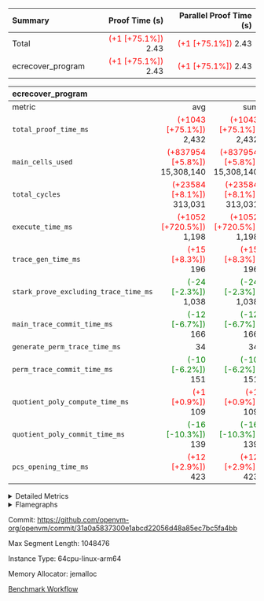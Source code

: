 | Summary | Proof Time (s) | Parallel Proof Time (s) |
|:---|---:|---:|
| Total | <span style='color: red'>(+1 [+75.1%])</span> 2.43 | <span style='color: red'>(+1 [+75.1%])</span> 2.43 |
| ecrecover_program | <span style='color: red'>(+1 [+75.1%])</span> 2.43 | <span style='color: red'>(+1 [+75.1%])</span> 2.43 |


| ecrecover_program |||||
|:---|---:|---:|---:|---:|
|metric|avg|sum|max|min|
| `total_proof_time_ms ` | <span style='color: red'>(+1043 [+75.1%])</span> 2,432 | <span style='color: red'>(+1043 [+75.1%])</span> 2,432 | <span style='color: red'>(+1043 [+75.1%])</span> 2,432 | <span style='color: red'>(+1043 [+75.1%])</span> 2,432 |
| `main_cells_used     ` | <span style='color: red'>(+837954 [+5.8%])</span> 15,308,140 | <span style='color: red'>(+837954 [+5.8%])</span> 15,308,140 | <span style='color: red'>(+837954 [+5.8%])</span> 15,308,140 | <span style='color: red'>(+837954 [+5.8%])</span> 15,308,140 |
| `total_cycles        ` | <span style='color: red'>(+23584 [+8.1%])</span> 313,031 | <span style='color: red'>(+23584 [+8.1%])</span> 313,031 | <span style='color: red'>(+23584 [+8.1%])</span> 313,031 | <span style='color: red'>(+23584 [+8.1%])</span> 313,031 |
| `execute_time_ms     ` | <span style='color: red'>(+1052 [+720.5%])</span> 1,198 | <span style='color: red'>(+1052 [+720.5%])</span> 1,198 | <span style='color: red'>(+1052 [+720.5%])</span> 1,198 | <span style='color: red'>(+1052 [+720.5%])</span> 1,198 |
| `trace_gen_time_ms   ` | <span style='color: red'>(+15 [+8.3%])</span> 196 | <span style='color: red'>(+15 [+8.3%])</span> 196 | <span style='color: red'>(+15 [+8.3%])</span> 196 | <span style='color: red'>(+15 [+8.3%])</span> 196 |
| `stark_prove_excluding_trace_time_ms` | <span style='color: green'>(-24 [-2.3%])</span> 1,038 | <span style='color: green'>(-24 [-2.3%])</span> 1,038 | <span style='color: green'>(-24 [-2.3%])</span> 1,038 | <span style='color: green'>(-24 [-2.3%])</span> 1,038 |
| `main_trace_commit_time_ms` | <span style='color: green'>(-12 [-6.7%])</span> 166 | <span style='color: green'>(-12 [-6.7%])</span> 166 | <span style='color: green'>(-12 [-6.7%])</span> 166 | <span style='color: green'>(-12 [-6.7%])</span> 166 |
| `generate_perm_trace_time_ms` |  34 |  34 |  34 |  34 |
| `perm_trace_commit_time_ms` | <span style='color: green'>(-10 [-6.2%])</span> 151 | <span style='color: green'>(-10 [-6.2%])</span> 151 | <span style='color: green'>(-10 [-6.2%])</span> 151 | <span style='color: green'>(-10 [-6.2%])</span> 151 |
| `quotient_poly_compute_time_ms` | <span style='color: red'>(+1 [+0.9%])</span> 109 | <span style='color: red'>(+1 [+0.9%])</span> 109 | <span style='color: red'>(+1 [+0.9%])</span> 109 | <span style='color: red'>(+1 [+0.9%])</span> 109 |
| `quotient_poly_commit_time_ms` | <span style='color: green'>(-16 [-10.3%])</span> 139 | <span style='color: green'>(-16 [-10.3%])</span> 139 | <span style='color: green'>(-16 [-10.3%])</span> 139 | <span style='color: green'>(-16 [-10.3%])</span> 139 |
| `pcs_opening_time_ms ` | <span style='color: red'>(+12 [+2.9%])</span> 423 | <span style='color: red'>(+12 [+2.9%])</span> 423 | <span style='color: red'>(+12 [+2.9%])</span> 423 | <span style='color: red'>(+12 [+2.9%])</span> 423 |



<details>
<summary>Detailed Metrics</summary>

| group | num_segments | keygen_time_ms | commit_exe_time_ms |
| --- | --- | --- | --- |
| ecrecover_program | 1 | 907 | 7 | 

| group | air_name | quotient_deg | interactions | constraints |
| --- | --- | --- | --- | --- |
| ecrecover_program | AccessAdapterAir<16> | 2 | 5 | 12 | 
| ecrecover_program | AccessAdapterAir<2> | 2 | 5 | 12 | 
| ecrecover_program | AccessAdapterAir<32> | 2 | 5 | 12 | 
| ecrecover_program | AccessAdapterAir<4> | 2 | 5 | 12 | 
| ecrecover_program | AccessAdapterAir<8> | 2 | 5 | 12 | 
| ecrecover_program | BitwiseOperationLookupAir<8> | 2 | 2 | 4 | 
| ecrecover_program | KeccakVmAir | 2 | 321 | 4,513 | 
| ecrecover_program | MemoryMerkleAir<8> | 2 | 4 | 39 | 
| ecrecover_program | PersistentBoundaryAir<8> | 2 | 3 | 7 | 
| ecrecover_program | PhantomAir | 2 | 3 | 5 | 
| ecrecover_program | Poseidon2PeripheryAir<BabyBearParameters>, 1> | 2 | 1 | 286 | 
| ecrecover_program | ProgramAir | 1 | 1 | 4 | 
| ecrecover_program | RangeTupleCheckerAir<2> | 1 | 1 | 4 | 
| ecrecover_program | Rv32HintStoreAir | 2 | 18 | 28 | 
| ecrecover_program | VariableRangeCheckerAir | 1 | 1 | 4 | 
| ecrecover_program | VmAirWrapper<Rv32BaseAluAdapterAir, BaseAluCoreAir<4, 8> | 2 | 20 | 37 | 
| ecrecover_program | VmAirWrapper<Rv32BaseAluAdapterAir, LessThanCoreAir<4, 8> | 2 | 18 | 40 | 
| ecrecover_program | VmAirWrapper<Rv32BaseAluAdapterAir, ShiftCoreAir<4, 8> | 2 | 24 | 91 | 
| ecrecover_program | VmAirWrapper<Rv32BranchAdapterAir, BranchEqualCoreAir<4> | 2 | 11 | 20 | 
| ecrecover_program | VmAirWrapper<Rv32BranchAdapterAir, BranchLessThanCoreAir<4, 8> | 2 | 13 | 35 | 
| ecrecover_program | VmAirWrapper<Rv32CondRdWriteAdapterAir, Rv32JalLuiCoreAir> | 2 | 10 | 18 | 
| ecrecover_program | VmAirWrapper<Rv32IsEqualModAdapterAir<2, 1, 32, 32>, ModularIsEqualCoreAir<32, 4, 8> | 2 | 25 | 225 | 
| ecrecover_program | VmAirWrapper<Rv32JalrAdapterAir, Rv32JalrCoreAir> | 2 | 16 | 20 | 
| ecrecover_program | VmAirWrapper<Rv32LoadStoreAdapterAir, LoadSignExtendCoreAir<4, 8> | 2 | 18 | 33 | 
| ecrecover_program | VmAirWrapper<Rv32LoadStoreAdapterAir, LoadStoreCoreAir<4> | 2 | 17 | 40 | 
| ecrecover_program | VmAirWrapper<Rv32MultAdapterAir, DivRemCoreAir<4, 8> | 2 | 25 | 84 | 
| ecrecover_program | VmAirWrapper<Rv32MultAdapterAir, MulHCoreAir<4, 8> | 2 | 24 | 31 | 
| ecrecover_program | VmAirWrapper<Rv32MultAdapterAir, MultiplicationCoreAir<4, 8> | 2 | 19 | 19 | 
| ecrecover_program | VmAirWrapper<Rv32RdWriteAdapterAir, Rv32AuipcCoreAir> | 2 | 12 | 14 | 
| ecrecover_program | VmAirWrapper<Rv32VecHeapAdapterAir<1, 2, 2, 32, 32>, FieldExpressionCoreAir> | 2 | 415 | 480 | 
| ecrecover_program | VmAirWrapper<Rv32VecHeapAdapterAir<2, 1, 1, 32, 32>, FieldExpressionCoreAir> | 2 | 158 | 190 | 
| ecrecover_program | VmAirWrapper<Rv32VecHeapAdapterAir<2, 2, 2, 32, 32>, FieldExpressionCoreAir> | 2 | 428 | 457 | 
| ecrecover_program | VmConnectorAir | 2 | 5 | 11 | 

| group | air_name | dsl_ir | opcode | segment | cells_used |
| --- | --- | --- | --- | --- | --- |
| ecrecover_program | <Rv32BaseAluAdapterAir,BaseAluCoreAir<4, 8>> |  | ADD | 0 | 2,772,072 | 
| ecrecover_program | <Rv32BaseAluAdapterAir,BaseAluCoreAir<4, 8>> |  | AND | 0 | 602,784 | 
| ecrecover_program | <Rv32BaseAluAdapterAir,BaseAluCoreAir<4, 8>> |  | OR | 0 | 256,860 | 
| ecrecover_program | <Rv32BaseAluAdapterAir,BaseAluCoreAir<4, 8>> |  | SUB | 0 | 294,156 | 
| ecrecover_program | <Rv32BaseAluAdapterAir,BaseAluCoreAir<4, 8>> |  | XOR | 0 | 6,300 | 
| ecrecover_program | <Rv32BaseAluAdapterAir,LessThanCoreAir<4, 8>> |  | SLTU | 0 | 85,803 | 
| ecrecover_program | <Rv32BaseAluAdapterAir,ShiftCoreAir<4, 8>> |  | SLL | 0 | 250,478 | 
| ecrecover_program | <Rv32BaseAluAdapterAir,ShiftCoreAir<4, 8>> |  | SRL | 0 | 241,468 | 
| ecrecover_program | <Rv32BranchAdapterAir,BranchEqualCoreAir<4>> |  | BEQ | 0 | 346,346 | 
| ecrecover_program | <Rv32BranchAdapterAir,BranchEqualCoreAir<4>> |  | BNE | 0 | 131,690 | 
| ecrecover_program | <Rv32BranchAdapterAir,BranchLessThanCoreAir<4, 8>> |  | BGEU | 0 | 3,232 | 
| ecrecover_program | <Rv32BranchAdapterAir,BranchLessThanCoreAir<4, 8>> |  | BLT | 0 | 576 | 
| ecrecover_program | <Rv32BranchAdapterAir,BranchLessThanCoreAir<4, 8>> |  | BLTU | 0 | 678,400 | 
| ecrecover_program | <Rv32CondRdWriteAdapterAir,Rv32JalLuiCoreAir> |  | JAL | 0 | 23,400 | 
| ecrecover_program | <Rv32CondRdWriteAdapterAir,Rv32JalLuiCoreAir> |  | LUI | 0 | 92,232 | 
| ecrecover_program | <Rv32IsEqualModAdapterAir<2, 1, 32, 32>,ModularIsEqualCoreAir<32, 4, 8>> |  | IS_EQ | 0 | 535,848 | 
| ecrecover_program | <Rv32IsEqualModAdapterAir<2, 1, 32, 32>,ModularIsEqualCoreAir<32, 4, 8>> |  | SETUP_ISEQ | 0 | 332 | 
| ecrecover_program | <Rv32JalrAdapterAir,Rv32JalrCoreAir> |  | JALR | 0 | 233,296 | 
| ecrecover_program | <Rv32LoadStoreAdapterAir,LoadSignExtendCoreAir<4, 8>> |  | LOADB | 0 | 142,524 | 
| ecrecover_program | <Rv32LoadStoreAdapterAir,LoadStoreCoreAir<4>> |  | LOADBU | 0 | 130,257 | 
| ecrecover_program | <Rv32LoadStoreAdapterAir,LoadStoreCoreAir<4>> |  | LOADW | 0 | 827,093 | 
| ecrecover_program | <Rv32LoadStoreAdapterAir,LoadStoreCoreAir<4>> |  | STOREB | 0 | 1,082,851 | 
| ecrecover_program | <Rv32LoadStoreAdapterAir,LoadStoreCoreAir<4>> |  | STOREW | 0 | 2,949,704 | 
| ecrecover_program | <Rv32MultAdapterAir,MulHCoreAir<4, 8>> |  | MULHU | 0 | 195 | 
| ecrecover_program | <Rv32MultAdapterAir,MultiplicationCoreAir<4, 8>> |  | MUL | 0 | 79,608 | 
| ecrecover_program | <Rv32RdWriteAdapterAir,Rv32AuipcCoreAir> |  | AUIPC | 0 | 83,180 | 
| ecrecover_program | <Rv32VecHeapAdapterAir<1, 2, 2, 32, 32>,FieldExpressionCoreAir> |  | EcDouble | 0 | 694,690 | 
| ecrecover_program | <Rv32VecHeapAdapterAir<2, 1, 1, 32, 32>,FieldExpressionCoreAir> |  | ModularAddSub | 0 | 5,970 | 
| ecrecover_program | <Rv32VecHeapAdapterAir<2, 1, 1, 32, 32>,FieldExpressionCoreAir> |  | ModularMulDiv | 0 | 13,676 | 
| ecrecover_program | <Rv32VecHeapAdapterAir<2, 2, 2, 32, 32>,FieldExpressionCoreAir> |  | EcAddNe | 0 | 453,125 | 
| ecrecover_program | KeccakVmAir |  | KECCAK256 | 0 | 379,560 | 
| ecrecover_program | PhantomAir |  | PHANTOM | 0 | 66 | 
| ecrecover_program | Rv32HintStoreAir |  | HINT_BUFFER | 0 | 6,656 | 
| ecrecover_program | Rv32HintStoreAir |  | HINT_STOREW | 0 | 352 | 

| group | air_name | segment | rows | prep_cols | perm_cols | main_cols | cells |
| --- | --- | --- | --- | --- | --- | --- | --- |
| ecrecover_program | AccessAdapterAir<16> | 0 | 16,384 |  | 16 | 25 | 671,744 | 
| ecrecover_program | AccessAdapterAir<32> | 0 | 8,192 |  | 16 | 41 | 466,944 | 
| ecrecover_program | AccessAdapterAir<4> | 0 | 64 |  | 16 | 13 | 1,856 | 
| ecrecover_program | AccessAdapterAir<8> | 0 | 32,768 |  | 16 | 17 | 1,081,344 | 
| ecrecover_program | BitwiseOperationLookupAir<8> | 0 | 65,536 | 3 | 8 | 2 | 655,360 | 
| ecrecover_program | KeccakVmAir | 0 | 128 |  | 1,056 | 3,163 | 540,032 | 
| ecrecover_program | MemoryMerkleAir<8> | 0 | 4,096 |  | 16 | 32 | 196,608 | 
| ecrecover_program | PersistentBoundaryAir<8> | 0 | 4,096 |  | 12 | 20 | 131,072 | 
| ecrecover_program | PhantomAir | 0 | 16 |  | 12 | 6 | 288 | 
| ecrecover_program | Poseidon2PeripheryAir<BabyBearParameters>, 1> | 0 | 4,096 |  | 8 | 300 | 1,261,568 | 
| ecrecover_program | ProgramAir | 0 | 16,384 |  | 8 | 10 | 294,912 | 
| ecrecover_program | RangeTupleCheckerAir<2> | 0 | 524,288 | 2 | 8 | 1 | 4,718,592 | 
| ecrecover_program | Rv32HintStoreAir | 0 | 256 |  | 44 | 32 | 19,456 | 
| ecrecover_program | VariableRangeCheckerAir | 0 | 262,144 | 2 | 8 | 1 | 2,359,296 | 
| ecrecover_program | VmAirWrapper<Rv32BaseAluAdapterAir, BaseAluCoreAir<4, 8> | 0 | 131,072 |  | 52 | 36 | 11,534,336 | 
| ecrecover_program | VmAirWrapper<Rv32BaseAluAdapterAir, LessThanCoreAir<4, 8> | 0 | 4,096 |  | 40 | 37 | 315,392 | 
| ecrecover_program | VmAirWrapper<Rv32BaseAluAdapterAir, ShiftCoreAir<4, 8> | 0 | 16,384 |  | 52 | 53 | 1,720,320 | 
| ecrecover_program | VmAirWrapper<Rv32BranchAdapterAir, BranchEqualCoreAir<4> | 0 | 32,768 |  | 28 | 26 | 1,769,472 | 
| ecrecover_program | VmAirWrapper<Rv32BranchAdapterAir, BranchLessThanCoreAir<4, 8> | 0 | 32,768 |  | 32 | 32 | 2,097,152 | 
| ecrecover_program | VmAirWrapper<Rv32CondRdWriteAdapterAir, Rv32JalLuiCoreAir> | 0 | 8,192 |  | 28 | 18 | 376,832 | 
| ecrecover_program | VmAirWrapper<Rv32IsEqualModAdapterAir<2, 1, 32, 32>, ModularIsEqualCoreAir<32, 4, 8> | 0 | 4,096 |  | 56 | 166 | 909,312 | 
| ecrecover_program | VmAirWrapper<Rv32JalrAdapterAir, Rv32JalrCoreAir> | 0 | 16,384 |  | 36 | 28 | 1,048,576 | 
| ecrecover_program | VmAirWrapper<Rv32LoadStoreAdapterAir, LoadSignExtendCoreAir<4, 8> | 0 | 4,096 |  | 52 | 36 | 360,448 | 
| ecrecover_program | VmAirWrapper<Rv32LoadStoreAdapterAir, LoadStoreCoreAir<4> | 0 | 131,072 |  | 52 | 41 | 12,189,696 | 
| ecrecover_program | VmAirWrapper<Rv32MultAdapterAir, MulHCoreAir<4, 8> | 0 | 8 |  | 72 | 39 | 888 | 
| ecrecover_program | VmAirWrapper<Rv32MultAdapterAir, MultiplicationCoreAir<4, 8> | 0 | 4,096 |  | 52 | 31 | 339,968 | 
| ecrecover_program | VmAirWrapper<Rv32RdWriteAdapterAir, Rv32AuipcCoreAir> | 0 | 8,192 |  | 28 | 20 | 393,216 | 
| ecrecover_program | VmAirWrapper<Rv32VecHeapAdapterAir<1, 2, 2, 32, 32>, FieldExpressionCoreAir> | 0 | 2,048 |  | 836 | 547 | 2,832,384 | 
| ecrecover_program | VmAirWrapper<Rv32VecHeapAdapterAir<2, 1, 1, 32, 32>, FieldExpressionCoreAir> | 0 | 64 |  | 320 | 263 | 37,312 | 
| ecrecover_program | VmAirWrapper<Rv32VecHeapAdapterAir<2, 2, 2, 32, 32>, FieldExpressionCoreAir> | 0 | 1,024 |  | 860 | 625 | 1,520,640 | 
| ecrecover_program | VmConnectorAir | 0 | 2 | 1 | 16 | 5 | 42 | 

| group | chip_name | segment | rows_used |
| --- | --- | --- | --- |
| ecrecover_program | <Rv32BaseAluAdapterAir,BaseAluCoreAir<4, 8>> | 0 | 109,227 | 
| ecrecover_program | <Rv32BaseAluAdapterAir,LessThanCoreAir<4, 8>> | 0 | 2,319 | 
| ecrecover_program | <Rv32BaseAluAdapterAir,ShiftCoreAir<4, 8>> | 0 | 9,282 | 
| ecrecover_program | <Rv32BranchAdapterAir,BranchEqualCoreAir<4>> | 0 | 18,386 | 
| ecrecover_program | <Rv32BranchAdapterAir,BranchLessThanCoreAir<4, 8>> | 0 | 21,319 | 
| ecrecover_program | <Rv32CondRdWriteAdapterAir,Rv32JalLuiCoreAir> | 0 | 6,424 | 
| ecrecover_program | <Rv32IsEqualModAdapterAir<2, 1, 32, 32>,ModularIsEqualCoreAir<32, 4, 8>> | 0 | 3,209 | 
| ecrecover_program | <Rv32JalrAdapterAir,Rv32JalrCoreAir> | 0 | 8,332 | 
| ecrecover_program | <Rv32LoadStoreAdapterAir,LoadSignExtendCoreAir<4, 8>> | 0 | 3,959 | 
| ecrecover_program | <Rv32LoadStoreAdapterAir,LoadStoreCoreAir<4>> | 0 | 121,705 | 
| ecrecover_program | <Rv32MultAdapterAir,MulHCoreAir<4, 8>> | 0 | 5 | 
| ecrecover_program | <Rv32MultAdapterAir,MultiplicationCoreAir<4, 8>> | 0 | 2,568 | 
| ecrecover_program | <Rv32RdWriteAdapterAir,Rv32AuipcCoreAir> | 0 | 4,160 | 
| ecrecover_program | <Rv32VecHeapAdapterAir<1, 2, 2, 32, 32>,FieldExpressionCoreAir> | 0 | 1,270 | 
| ecrecover_program | <Rv32VecHeapAdapterAir<2, 1, 1, 32, 32>,FieldExpressionCoreAir> | 0 | 41 | 
| ecrecover_program | <Rv32VecHeapAdapterAir<2, 2, 2, 32, 32>,FieldExpressionCoreAir> | 0 | 725 | 
| ecrecover_program | AccessAdapter<16> | 0 | 13,620 | 
| ecrecover_program | AccessAdapter<32> | 0 | 6,810 | 
| ecrecover_program | AccessAdapter<4> | 0 | 34 | 
| ecrecover_program | AccessAdapter<8> | 0 | 27,996 | 
| ecrecover_program | Arc<BabyBearParameters>, 1> | 0 | 2,112 | 
| ecrecover_program | BitwiseOperationLookupAir<8> | 0 | 65,536 | 
| ecrecover_program | Boundary | 0 | 3,166 | 
| ecrecover_program | KeccakVmAir | 0 | 120 | 
| ecrecover_program | Merkle | 0 | 3,448 | 
| ecrecover_program | PhantomAir | 0 | 11 | 
| ecrecover_program | ProgramChip | 0 | 14,071 | 
| ecrecover_program | RangeTupleCheckerAir<2> | 0 | 524,288 | 
| ecrecover_program | Rv32HintStoreAir | 0 | 219 | 
| ecrecover_program | VariableRangeCheckerAir | 0 | 262,144 | 
| ecrecover_program | VmConnectorAir | 0 | 2 | 

| group | dsl_ir | opcode | segment | frequency |
| --- | --- | --- | --- | --- |
| ecrecover_program |  | ADD | 0 | 77,002 | 
| ecrecover_program |  | AND | 0 | 16,744 | 
| ecrecover_program |  | AUIPC | 0 | 4,160 | 
| ecrecover_program |  | BEQ | 0 | 13,321 | 
| ecrecover_program |  | BGEU | 0 | 101 | 
| ecrecover_program |  | BLT | 0 | 18 | 
| ecrecover_program |  | BLTU | 0 | 21,200 | 
| ecrecover_program |  | BNE | 0 | 5,065 | 
| ecrecover_program |  | EcAddNe | 0 | 725 | 
| ecrecover_program |  | EcDouble | 0 | 1,270 | 
| ecrecover_program |  | HINT_BUFFER | 0 | 11 | 
| ecrecover_program |  | HINT_STOREW | 0 | 11 | 
| ecrecover_program |  | IS_EQ | 0 | 3,228 | 
| ecrecover_program |  | JAL | 0 | 1,300 | 
| ecrecover_program |  | JALR | 0 | 8,332 | 
| ecrecover_program |  | KECCAK256 | 0 | 5 | 
| ecrecover_program |  | LOADB | 0 | 3,959 | 
| ecrecover_program |  | LOADBU | 0 | 3,177 | 
| ecrecover_program |  | LOADW | 0 | 20,173 | 
| ecrecover_program |  | LUI | 0 | 5,124 | 
| ecrecover_program |  | MUL | 0 | 2,568 | 
| ecrecover_program |  | MULHU | 0 | 5 | 
| ecrecover_program |  | ModularAddSub | 0 | 30 | 
| ecrecover_program |  | ModularMulDiv | 0 | 52 | 
| ecrecover_program |  | OR | 0 | 7,135 | 
| ecrecover_program |  | PHANTOM | 0 | 11 | 
| ecrecover_program |  | SETUP_ISEQ | 0 | 2 | 
| ecrecover_program |  | SLL | 0 | 4,726 | 
| ecrecover_program |  | SLTU | 0 | 2,319 | 
| ecrecover_program |  | SRL | 0 | 4,556 | 
| ecrecover_program |  | STOREB | 0 | 26,411 | 
| ecrecover_program |  | STOREW | 0 | 71,944 | 
| ecrecover_program |  | SUB | 0 | 8,171 | 
| ecrecover_program |  | XOR | 0 | 175 | 

| group | segment | trace_gen_time_ms | total_proof_time_ms | total_cycles | total_cells | stark_prove_excluding_trace_time_ms | quotient_poly_compute_time_ms | quotient_poly_commit_time_ms | perm_trace_commit_time_ms | pcs_opening_time_ms | main_trace_commit_time_ms | main_cells_used | generate_perm_trace_time_ms | execute_time_ms |
| --- | --- | --- | --- | --- | --- | --- | --- | --- | --- | --- | --- | --- | --- | --- |
| ecrecover_program | 0 | 196 | 2,432 | 313,031 | 49,877,130 | 1,038 | 109 | 139 | 151 | 423 | 166 | 15,308,140 | 34 | 1,198 | 

| group | segment | trace_height_constraint | weighted_sum | threshold |
| --- | --- | --- | --- | --- |
| ecrecover_program | 0 | 0 | 793,700 | 2,013,265,921 | 
| ecrecover_program | 0 | 1 | 2,380,496 | 2,013,265,921 | 
| ecrecover_program | 0 | 2 | 396,850 | 2,013,265,921 | 
| ecrecover_program | 0 | 3 | 3,942,668 | 2,013,265,921 | 
| ecrecover_program | 0 | 4 | 16,384 | 2,013,265,921 | 
| ecrecover_program | 0 | 5 | 8,192 | 2,013,265,921 | 
| ecrecover_program | 0 | 6 | 911,672 | 2,013,265,921 | 
| ecrecover_program | 0 | 7 | 16,448 | 2,013,265,921 | 
| ecrecover_program | 0 | 8 | 9,404,394 | 2,013,265,921 | 

</details>


<details>
<summary>Flamegraphs</summary>

[![](https://openvm-public-data-sandbox-us-east-1.s3.us-east-1.amazonaws.com/benchmark/github/flamegraphs/ecrecover-31a0a5837300e1abcd22056d48a85ec7bc5fa4bb/ecrecover-ecrecover_program.dsl_ir.opcode.air_name.cells_used.reverse.svg)](https://openvm-public-data-sandbox-us-east-1.s3.us-east-1.amazonaws.com/benchmark/github/flamegraphs/ecrecover-31a0a5837300e1abcd22056d48a85ec7bc5fa4bb/ecrecover-ecrecover_program.dsl_ir.opcode.air_name.cells_used.reverse.svg)
[![](https://openvm-public-data-sandbox-us-east-1.s3.us-east-1.amazonaws.com/benchmark/github/flamegraphs/ecrecover-31a0a5837300e1abcd22056d48a85ec7bc5fa4bb/ecrecover-ecrecover_program.dsl_ir.opcode.air_name.cells_used.svg)](https://openvm-public-data-sandbox-us-east-1.s3.us-east-1.amazonaws.com/benchmark/github/flamegraphs/ecrecover-31a0a5837300e1abcd22056d48a85ec7bc5fa4bb/ecrecover-ecrecover_program.dsl_ir.opcode.air_name.cells_used.svg)
[![](https://openvm-public-data-sandbox-us-east-1.s3.us-east-1.amazonaws.com/benchmark/github/flamegraphs/ecrecover-31a0a5837300e1abcd22056d48a85ec7bc5fa4bb/ecrecover-ecrecover_program.dsl_ir.opcode.frequency.reverse.svg)](https://openvm-public-data-sandbox-us-east-1.s3.us-east-1.amazonaws.com/benchmark/github/flamegraphs/ecrecover-31a0a5837300e1abcd22056d48a85ec7bc5fa4bb/ecrecover-ecrecover_program.dsl_ir.opcode.frequency.reverse.svg)
[![](https://openvm-public-data-sandbox-us-east-1.s3.us-east-1.amazonaws.com/benchmark/github/flamegraphs/ecrecover-31a0a5837300e1abcd22056d48a85ec7bc5fa4bb/ecrecover-ecrecover_program.dsl_ir.opcode.frequency.svg)](https://openvm-public-data-sandbox-us-east-1.s3.us-east-1.amazonaws.com/benchmark/github/flamegraphs/ecrecover-31a0a5837300e1abcd22056d48a85ec7bc5fa4bb/ecrecover-ecrecover_program.dsl_ir.opcode.frequency.svg)

</details>

Commit: https://github.com/openvm-org/openvm/commit/31a0a5837300e1abcd22056d48a85ec7bc5fa4bb

Max Segment Length: 1048476

Instance Type: 64cpu-linux-arm64

Memory Allocator: jemalloc

[Benchmark Workflow](https://github.com/openvm-org/openvm/actions/runs/15311665972)
